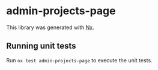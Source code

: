# admin-projects-page

This library was generated with [Nx](https://nx.dev).

## Running unit tests

Run `nx test admin-projects-page` to execute the unit tests.
